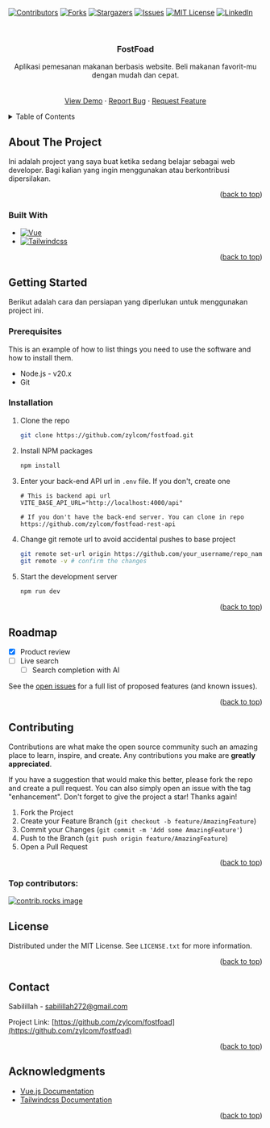 <!-- Improved compatibility of back to top link: See: https://github.com/othneildrew/Best-README-Template/pull/73 -->
<a id="readme-top"></a>
<!--
*** Thanks for checking out the Best-README-Template. If you have a suggestion
*** that would make this better, please fork the repo and create a pull request
*** or simply open an issue with the tag "enhancement".
*** Don't forget to give the project a star!
*** Thanks again! Now go create something AMAZING! :D
-->



<!-- PROJECT SHIELDS -->
<!--
*** I'm using markdown "reference style" links for readability.
*** Reference links are enclosed in brackets [ ] instead of parentheses ( ).
*** See the bottom of this document for the declaration of the reference variables
*** for contributors-url, forks-url, etc. This is an optional, concise syntax you may use.
*** https://www.markdownguide.org/basic-syntax/#reference-style-links
-->
[![Contributors][contributors-shield]][contributors-url]
[![Forks][forks-shield]][forks-url]
[![Stargazers][stars-shield]][stars-url]
[![Issues][issues-shield]][issues-url]
[![MIT License][license-shield]][license-url]
[![LinkedIn][linkedin-shield]][linkedin-url]



<!-- PROJECT LOGO -->
<br />
<div align="center">
  <!--<a href="https://github.com/zylcom/fostfoad">-->
  <!--  <img src="images/logo.png" alt="Logo" width="80" height="80">-->
  <!--</a>-->

<h3 align="center">FostFoad</h3>

  <p align="center">
    Aplikasi pemesanan makanan berbasis website. Beli makanan favorit-mu dengan mudah dan cepat.
    <br />
    <!--<a href="https://github.com/zylcom/fostfoad"><strong>Explore the docs »</strong></a>-->
    <br />
    <br />
    <a href="https://fostfoad.vercel.app">View Demo</a>
    ·
    <a href="https://github.com/zylcom/fostfoad/issues/new?labels=bug&template=bug-report---.md">Report Bug</a>
    ·
    <a href="https://github.com/zylcom/fostfoad/issues/new?labels=enhancement&template=feature-request---.md">Request Feature</a>
  </p>
</div>



<!-- TABLE OF CONTENTS -->
<details>
  <summary>Table of Contents</summary>
  <ol>
    <li>
      <a href="#about-the-project">About The Project</a>
      <ul>
        <li><a href="#built-with">Built With</a></li>
      </ul>
    </li>
    <li>
      <a href="#getting-started">Getting Started</a>
      <ul>
        <li><a href="#prerequisites">Prerequisites</a></li>
        <li><a href="#installation">Installation</a></li>
      </ul>
    </li>
    <li><a href="#usage">Usage</a></li>
    <li><a href="#roadmap">Roadmap</a></li>
    <li><a href="#contributing">Contributing</a></li>
    <li><a href="#license">License</a></li>
    <li><a href="#contact">Contact</a></li>
    <li><a href="#acknowledgments">Acknowledgments</a></li>
  </ol>
</details>



<!-- ABOUT THE PROJECT -->
## About The Project

Ini adalah project yang saya buat ketika sedang belajar sebagai web developer. Bagi kalian yang ingin menggunakan atau berkontribusi dipersilakan.

<p align="right">(<a href="#readme-top">back to top</a>)</p>



### Built With

* [![Vue][Vue.js]][Vue-url]
* [![Tailwindcss][Tailwindcss.com]][Tailwind-url]

<p align="right">(<a href="#readme-top">back to top</a>)</p>



<!-- GETTING STARTED -->
## Getting Started

Berikut adalah cara dan persiapan yang diperlukan untuk menggunakan project ini.

### Prerequisites

This is an example of how to list things you need to use the software and how to install them.
* Node.js - v20.x
* Git

### Installation

1. Clone the repo
   ```sh
   git clone https://github.com/zylcom/fostfoad.git
   ```
2. Install NPM packages
   ```sh
   npm install
   ```
3. Enter your back-end API url in `.env` file. If you don't, create one
   ```env
   # This is backend api url
   VITE_BASE_API_URL="http://localhost:4000/api"

   # If you don't have the back-end server. You can clone in repo https://github.com/zylcom/fostfoad-rest-api
   ```
4. Change git remote url to avoid accidental pushes to base project
   ```sh
   git remote set-url origin https://github.com/your_username/repo_name.git
   git remote -v # confirm the changes
   ```
5. Start the development server
   ```sh
   npm run dev
   ```

<p align="right">(<a href="#readme-top">back to top</a>)</p>


<!-- ROADMAP -->
## Roadmap

- [x] Product review
- [ ] Live search
    - [ ] Search completion with AI

See the [open issues](https://github.com/zylcom/fostfoad/issues) for a full list of proposed features (and known issues).

<p align="right">(<a href="#readme-top">back to top</a>)</p>



<!-- CONTRIBUTING -->
## Contributing

Contributions are what make the open source community such an amazing place to learn, inspire, and create. Any contributions you make are **greatly appreciated**.

If you have a suggestion that would make this better, please fork the repo and create a pull request. You can also simply open an issue with the tag "enhancement".
Don't forget to give the project a star! Thanks again!

1. Fork the Project
2. Create your Feature Branch (`git checkout -b feature/AmazingFeature`)
3. Commit your Changes (`git commit -m 'Add some AmazingFeature'`)
4. Push to the Branch (`git push origin feature/AmazingFeature`)
5. Open a Pull Request

<p align="right">(<a href="#readme-top">back to top</a>)</p>

### Top contributors:

<a href="https://github.com/zylcom/fostfoad/graphs/contributors">
  <img src="https://contrib.rocks/image?repo=zylcom/fostfoad" alt="contrib.rocks image" />
</a>



<!-- LICENSE -->
## License

Distributed under the MIT License. See `LICENSE.txt` for more information.

<p align="right">(<a href="#readme-top">back to top</a>)</p>



<!-- CONTACT -->
## Contact

Sabilillah - sabilillah272@gmail.com

Project Link: [https://github.com/zylcom/fostfoad](https://github.com/zylcom/fostfoad)

<p align="right">(<a href="#readme-top">back to top</a>)</p>



<!-- ACKNOWLEDGMENTS -->
## Acknowledgments

* [Vue.js Documentation](https://vuejs.org/guide/introduction.html)
* [Tailwindcss Documentation](https://tailwindcss.com/docs/installation)

<p align="right">(<a href="#readme-top">back to top</a>)</p>



<!-- MARKDOWN LINKS & IMAGES -->
<!-- https://www.markdownguide.org/basic-syntax/#reference-style-links -->
[contributors-shield]: https://img.shields.io/github/contributors/zylcom/fostfoad.svg?style=for-the-badge
[contributors-url]: https://github.com/zylcom/fostfoad/graphs/contributors
[forks-shield]: https://img.shields.io/github/forks/zylcom/fostfoad.svg?style=for-the-badge
[forks-url]: https://github.com/zylcom/fostfoad/network/members
[stars-shield]: https://img.shields.io/github/stars/zylcom/fostfoad.svg?style=for-the-badge
[stars-url]: https://github.com/zylcom/fostfoad/stargazers
[issues-shield]: https://img.shields.io/github/issues/zylcom/fostfoad.svg?style=for-the-badge
[issues-url]: https://github.com/zylcom/fostfoad/issues
[license-shield]: https://img.shields.io/github/license/zylcom/fostfoad.svg?style=for-the-badge
[license-url]: https://github.com/zylcom/fostfoad/blob/main/LICENSE
[linkedin-shield]: https://img.shields.io/badge/-LinkedIn-black.svg?style=for-the-badge&logo=linkedin&colorB=555
[linkedin-url]: https://linkedin.com/in/sabilillah
[product-screenshot]: images/screenshot.png
[Vue.js]: https://img.shields.io/badge/Vue.js-35495E?style=for-the-badge&logo=vuedotjs&logoColor=4FC08D
[Vue-url]: https://vuejs.org/
[Tailwindcss.com]: https://img.shields.io/badge/tailwindcss-0769AD?style=for-the-badge&logo=tailwindcss&logoColor=white
[Tailwind-url]: https://jquery.com 
